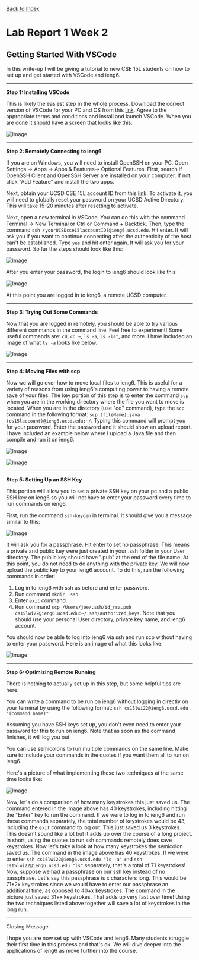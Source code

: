 [Back to Index](index.html)

# Lab Report 1 Week 2

## Getting Started With VSCode

In this write-up I will be giving a tutorial to new CSE 15L students on how to set up and get started with VSCode and ieng6.

---

**Step 1: Installing VSCode**

This is likely the easiest step in the whole process. Download the correct version of VSCode for your PC and OS from this [link](https://code.visualstudio.com/download). Agree to the appropriate terms and conditions and install and launch VSCode. When you are done it should have a screen that looks like this:

![Image](Images/VSCode.PNG)

---

**Step 2: Remotely Connecting to ieng6**

If you are on Windows, you will need to install OpenSSH on your PC. Open Settings -> Apps -> Apps & Features-> Optional Features. First, search if OpenSSH Client and OpenSSH Server are installed on your computer. If not, click "Add Feature" and install the two apps. 

Next, obtain your UCSD CSE 15L account ID from this [link](https://sdacs.ucsd.edu/~icc/index.php). To activate it, you will need to globally reset your password on your UCSD Active Directory. This will take 15-20 minutes after resetting to activate.

Next, open a new terminal in VSCode. You can do this with the command Terminal -> New Terminal or Ctrl or Command + Backtick. Then, type the command ```ssh (yourUCSDcse15laccountID)@ieng6.ucsd.edu```. Hit enter. It will ask you if you want to continue connecting after the authenticity of the host can't be established. Type ```yes``` and hit enter again. It will ask you for your password. So far the steps should look like this: 

![Image](/Images/Part3.PNG)

After you enter your password, the login to ieng6 should look like this:

![Image](/Images/Part3Again.PNG)

At this point you are logged in to ieng6, a remote UCSD computer.

---

**Step 3: Trying Out Some Commands**

Now that you are logged in remotely, you should be able to try various different commands in the command line. Feel free to experiment! Some useful commands are: ```cd```, ```cd ~```, ```ls -a```, ```ls -lat```, and more. I have included an image of what ```ls -a``` looks like below.

![Image](/Images/Part4.PNG)

---

**Step 4: Moving Files with scp**

Now we will go over how to move local files to ieng6. This is useful for a variety of reasons from using ieng6's computing power to having a remote save of your files. The key portion of this step is to enter the command ```scp``` when you are in the working directory where the file you want to move is located. When you are in the directory (use "cd" command), type the ```scp``` command in the following format: ```scp (fileName).java (cs15laccount)@ieng6.ucsd.edu:~/```. Typing this command will prompt you for your password. Enter the password and it should show an upload report. I have included an example below where I upload a Java file and then compile and run it on ieng6.

![Image](/Images/Part5-2.PNG)

![Image](/Images/Part5-1.PNG)

---

**Step 5: Setting Up an SSH Key**

This portion will allow you to set a private SSH key on your pc and a public SSH key on ieng6 so you will not have to enter your password every time to run commands on ieng6. 

First, run the command ```ssh-keygen``` in terminal. It should give you a message similar to this:

![Image](/Images/Part6-2.PNG)

It will ask you for a passphrase. Hit enter to set no passphrase. This means a private and public key were just created in your .ssh folder in your User directory. The public key should have ".pub" at the end of the file name. At this point, you do not need to do anything with the private key. We will now upload the public key to your ieng6 account. To do this, run the following commands in order:

1. Log in to ieng6 with ssh as before and enter password.
2. Run command ```mkdir .ssh```
3. Enter ```exit``` command.
4. Run command ```scp /Users/joe/.ssh/id_rsa.pub cs15lwi22@ieng6.ucsd.edu:~/.ssh/authorized_keys```. Note that you should use your personal User directory, private key name, and ieng6 account.

You should now be able to log into ieng6 via ssh and run scp without having to enter your password. Here is an image of what this looks like:

![Image](/Images/Part6-3.PNG)

---

**Step 6: Optimizing Remote Running**

There is nothing to actually set up in this step, but some helpful tips are here.

You can write a command to be run on ieng6 without logging in directly on your terminal by using the following format:
```ssh cs15lwi22@ieng6.ucsd.edu "(command name)"```

Assuming you have SSH keys set up, you don't even need to enter your password for this to run on ieng6. Note that as soon as the command finishes, it will log you out.

You can use semicolons to run multiple commands on the same line. Make sure to include your commands in the quotes if you want them all to run on ieng6.

Here's a picture of what implementing these two techniques at the same time looks like:

![Image](/Images/Part7.PNG)

Now, let's do a comparison of how many keystrokes this just saved us. The command entered in the image above has 40 keystrokes, including hitting the "Enter" key to run the command. If we were to log in to ieng6 and run these commands separately, the total number of keystrokes would be 43, including the ```exit``` command to log out. This just saved us 3 keystrokes. This doesn't sound like a lot but it adds up over the course of a long project. In short, using the quotes to run ssh commands remotely does save keystrokes. Now let's take a look at how many keystrokes the semicolon saved us. The command in the image above has 40 keystrokes. If we were to enter ```ssh cs15lwi22@ieng6.ucsd.edu "ls -a"``` and ```ssh cs15lwi22@ieng6.ucsd.edu "ls"``` separately, that's a total of 71 keystrokes! Now, suppose we had a passphrase on our ssh key instead of no passphrase. Let's say this passphrase is x characters long. This would be 71+2x keystrokes since we would have to enter our passphrase an additional time, as opposed to 40+x keystrokes. The command in the picture just saved 31+x keystrokes. That adds up very fast over time! Using the two techniques listed above together will save a lot of keystrokes in the long run.

---

Closing Message

I hope you are now set up with VSCode and ieng6. Many students struggle their first time in this process and that's ok. We will dive deeper into the applications of ieng6 as move further into the course.

